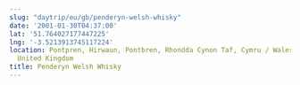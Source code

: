 ```yaml
---
slug: "daytrip/eu/gb/penderyn-welsh-whisky"
date: '2001-01-30T04:37:00'
lat: '51.764027177447225'
lng: '-3.5213913745117224'
location: Pontpren, Hirwaun, Pontbren, Rhondda Cynon Taf, Cymru / Wales, CF44 9JN,
  United Kingdom
title: Penderyn Welsh Whisky
---
```



